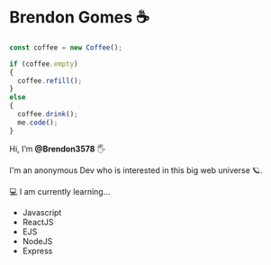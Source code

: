 # Brendon Gomes ☕

```js
const coffee = new Coffee();

if (coffee.empty)
{
  coffee.refill(); 
}
else
{
  coffee.drink();
  me.code();
}
```

Hi, I’m **@Brendon3578** 🖐

I'm an anonymous Dev who is interested in this big web universe 🪐.

💻 I am currently learning...

- Javascript
- ReactJS
- EJS
- NodeJS
- Express

<!---
Brendon3578/Brendon3578 is a ✨ special ✨ repository because its `README.md` (this file) appears on your GitHub profile.
You can click the Preview link to take a look at your changes.
--->

